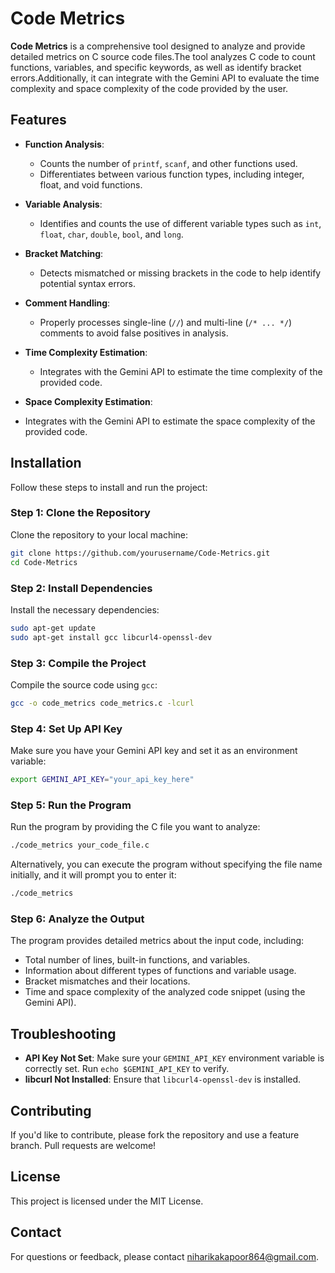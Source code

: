 # Code Metrics

**Code Metrics** is a comprehensive tool designed to analyze and provide detailed metrics on C source code files.The tool analyzes C code to count functions, variables, and specific keywords, as well as identify bracket errors.Additionally, it can integrate with the Gemini API to evaluate the time complexity and space complexity of the code provided by the user.

## Features

- **Function Analysis**:
  - Counts the number of `printf`, `scanf`, and other functions used.
  - Differentiates between various function types, including integer, float, and void functions.

- **Variable Analysis**:
  - Identifies and counts the use of different variable types such as `int`, `float`, `char`, `double`, `bool`, and `long`.

- **Bracket Matching**:
  - Detects mismatched or missing brackets in the code to help identify potential syntax errors.

- **Comment Handling**:
  - Properly processes single-line (`//`) and multi-line (`/* ... */`) comments to avoid false positives in analysis.

- **Time Complexity Estimation**:
  - Integrates with the Gemini API to estimate the time complexity of the provided code.

- **Space Complexity Estimation**:
- Integrates with the Gemini API to estimate the space complexity of the provided code.


## Installation

Follow these steps to install and run the project:

### Step 1: Clone the Repository

Clone the repository to your local machine:

```sh
git clone https://github.com/yourusername/Code-Metrics.git
cd Code-Metrics
```

### Step 2: Install Dependencies

Install the necessary dependencies:

```sh
sudo apt-get update
sudo apt-get install gcc libcurl4-openssl-dev
```

### Step 3: Compile the Project

Compile the source code using `gcc`:

```sh
gcc -o code_metrics code_metrics.c -lcurl
```

### Step 4: Set Up API Key

Make sure you have your Gemini API key and set it as an environment variable:

```sh
export GEMINI_API_KEY="your_api_key_here"
```

### Step 5: Run the Program

Run the program by providing the C file you want to analyze:

```sh
./code_metrics your_code_file.c
```

Alternatively, you can execute the program without specifying the file name initially, and it will prompt you to enter it:

```sh
./code_metrics
```

### Step 6: Analyze the Output

The program provides detailed metrics about the input code, including:

- Total number of lines, built-in functions, and variables.
- Information about different types of functions and variable usage.
- Bracket mismatches and their locations.
- Time and space complexity of the analyzed code snippet (using the Gemini API).

## Troubleshooting

- **API Key Not Set**: Make sure your `GEMINI_API_KEY` environment variable is correctly set. Run `echo $GEMINI_API_KEY` to verify.
- **libcurl Not Installed**: Ensure that `libcurl4-openssl-dev` is installed.

## Contributing

If you'd like to contribute, please fork the repository and use a feature branch. Pull requests are welcome!

## License

This project is licensed under the MIT License.


<!-- ## Installation

### Prerequisites

- **libcurl**: Ensure that `libcurl` is installed and configured correctly on your system. The library is required for HTTP requests to the Gemini API.

### Windows

1. **Download and Install libcurl**:
   - Download `libcurl` from the [official website](https://curl.se/download.html) or another reliable source.
   - Extract the contents to a known directory (e.g., `C:\libcurl`).

2. **Set Up Environment Variables**:
   - Add the path to `libcurl.dll` (e.g., `C:\libcurl\bin`) to your system's PATH environment variable.

3. **Clone the Repository**:
   ```sh
   git clone https://github.com/yourusername/CodeMetrics.git
   cd CodeMetrics
   ```

4. **Build the Project**:
   - Open the project in Visual Studio or use a makefile if applicable.
   - Ensure that `libcurl` is linked correctly during the build process.

## Usage

1. **Run the Program**:
   - Execute the compiled binary and provide the C source file you wish to analyze.

   ```sh
   CodeMetrics.exe <source_file.c>
   ```

2. **View Metrics**:
   - The tool will output detailed metrics on the console, including the number of functions, variables, and any bracket mismatches.

3. **Time Complexity Analysis**:
   - The tool will optionally connect to the Gemini API to analyze and provide the estimated time complexity of the code.

## Contributing

Contributions are welcome! Please fork the repository and submit a pull request with your enhancements. For major changes, please open an issue first to discuss what you would like to change.

## License

This project is licensed under the MIT License - see the [LICENSE](LICENSE) file for details.
 -->
## Contact

For questions or feedback, please contact [niharikakapoor864@gmail.com](mailto:your.email@example.com).



